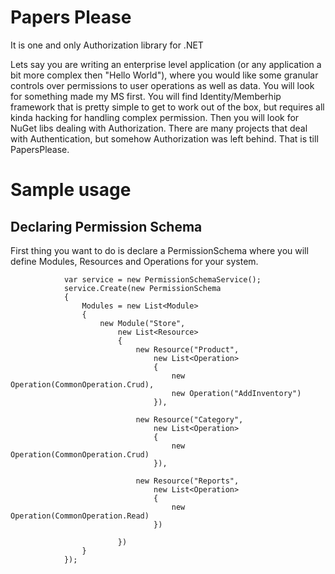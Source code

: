 # Papers Please
It is one and only Authorization library for .NET


Lets say you are writing an enterprise level application (or any application a bit more complex then "Hello World"), where you would like some granular controls over permissions to user operations as well as data.  You will look for something made my MS first. You will find Identity/Memberhip framework that is pretty simple to get to work out of the box, but requires all kinda hacking for handling complex permission.  Then you will look for NuGet libs dealing with Authorization.  There are many projects that deal with Authentication, but somehow Authorization was left behind.  That is till PapersPlease.



# Sample usage

## Declaring Permission Schema

First thing you want to do is declare a PermissionSchema where you will define Modules, Resources and Operations for your system.


```
            var service = new PermissionSchemaService();
            service.Create(new PermissionSchema
            {
                Modules = new List<Module>
                {
                    new Module("Store",
                        new List<Resource>
                        {
                            new Resource("Product",
                                new List<Operation>
                                {
                                    new Operation(CommonOperation.Crud),
                                    new Operation("AddInventory")
                                }),

                            new Resource("Category",
                                new List<Operation>
                                {
                                    new Operation(CommonOperation.Crud)
                                }),

                            new Resource("Reports",
                                new List<Operation>
                                {
                                    new Operation(CommonOperation.Read)
                                })

                        })
                }
            });
            
```

